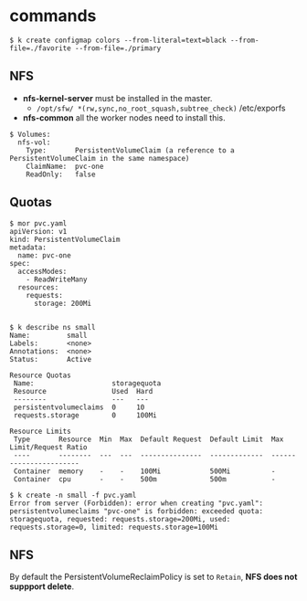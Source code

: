 # commands

```
$ k create configmap colors --from-literal=text=black --from-file=./favorite --from-file=./primary
```

## NFS
- **nfs-kernel-server** must be installed in the master.
	- `/opt/sfw/ *(rw,sync,no_root_squash,subtree_check)` /etc/exporfs
- **nfs-common** all the worker nodes need to install this.
```
$ Volumes:
  nfs-vol:
    Type:       PersistentVolumeClaim (a reference to a PersistentVolumeClaim in the same namespace)
    ClaimName:  pvc-one
    ReadOnly:   false
```

## Quotas

```
$ mor pvc.yaml
apiVersion: v1
kind: PersistentVolumeClaim
metadata:
  name: pvc-one
spec:
  accessModes:
    - ReadWriteMany
  resources:
    requests:
      storage: 200Mi


$ k describe ns small
Name:         small
Labels:       <none>
Annotations:  <none>
Status:       Active

Resource Quotas
 Name:                   storagequota
 Resource                Used  Hard
 --------                ---   ---
 persistentvolumeclaims  0     10
 requests.storage        0     100Mi

Resource Limits
 Type       Resource  Min  Max  Default Request  Default Limit  Max Limit/Request Ratio
 ----       --------  ---  ---  ---------------  -------------  -----------------------
 Container  memory    -    -    100Mi            500Mi          -
 Container  cpu       -    -    500m             500m           -

$ k create -n small -f pvc.yaml
Error from server (Forbidden): error when creating "pvc.yaml": persistentvolumeclaims "pvc-one" is forbidden: exceeded quota: storagequota, requested: requests.storage=200Mi, used: requests.storage=0, limited: requests.storage=100Mi
```

## NFS

By default the PersistentVolumeReclaimPolicy is set to `Retain`, **NFS does not suppport delete**.
